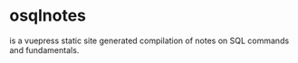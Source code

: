 # osqlnotes

is a vuepress static site generated compilation of notes on SQL commands and fundamentals.
